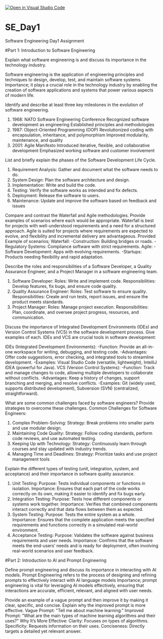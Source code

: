 [![Open in Visual Studio Code](https://classroom.github.com/assets/open-in-vscode-2e0aaae1b6195c2367325f4f02e2d04e9abb55f0b24a779b69b11b9e10269abc.svg)](https://classroom.github.com/online_ide?assignment_repo_id=15574437&assignment_repo_type=AssignmentRepo)
# SE_Day1
Software Engineering Day1 Assignment

#Part 1: Introduction to Software Engineering

Explain what software engineering is and discuss its importance in the technology industry.

Software engineering is the application of engineering principles and techniques to design, develop, test, and maintain software systems. Importance; it plays a crucial role in the technology industry by enabling the creation of software applications and systems that power various aspects of modern life.

Identify and describe at least three key milestones in the evolution of software engineering.

1. 1968: NATO Software Engineering Conference
Recognized software development as engineering
Established principles and methodologies
2. 1987: Object-Oriented Programming (OOP)
Revolutionized coding with encapsulation, inheritance, and polymorphism
Improved modularity, maintenance, and quality
3. 2001: Agile Manifesto
Introduced iterative, flexible, and collaborative development
Emphasized working software and customer involvement

List and briefly explain the phases of the Software Development Life Cycle.
1. Requirement Analysis: Gather and document what the software needs to do.
2. System Design: Plan the software architecture and design.
3. Implementation: Write and build the code.
4. Testing: Verify the software works as intended and fix defects.
5. Deployment: Release the software to users.
6. Maintenance: Update and improve the software based on feedback and issues

Compare and contrast the Waterfall and Agile methodologies. Provide examples of scenarios where each would be appropriate.
Waterfall is best for projects with well-understood requirements and a need for a structured approach.
Agile is suited for projects where requirements are expected to evolve, and flexibility and incremental delivery are advantageous.
Provided Example of scenarios; Waterfall: 
-Construction: Building bridges or roads. 
-Regulatory Systems: Compliance software with strict requirements. 
Agile: 
-Software Development: Apps with evolving requirements. 
-Startups: Products needing flexibility and rapid adaptation.

Describe the roles and responsibilities of a Software Developer, a Quality Assurance Engineer, and a Project Manager in a software engineering team.
1. Software Developer: 
Roles: Write and implement code. 
Responsibilities: Develop features, fix bugs, and ensure code quality. 
2. Quality Assurance Engineer: 
Roles: Test software to ensure quality. 
Responsibilities: Create and run tests, report issues, and ensure the product meets standards. 
3. Project Manager: 
Roles: Manage project execution. 
Responsibilities: Plan, coordinate, and oversee project progress, resources, and communication.

Discuss the importance of Integrated Development Environments (IDEs) and Version Control Systems (VCS) in the software development process. Give examples of each.
IDEs and VCS are crucial tools in software development:

IDEs (Integrated Development Environments): -Function: Provide an all-in-one workspace for writing, debugging, and testing code. -Advantages: Offer code suggestions, error checking, and integrated tools to streamline development. -Examples: Visual Studio Code (versatile, lightweight), IntelliJ IDEA (powerful for Java).
VCS (Version Control Systems):
-Function: Track and manage changes to code, allowing multiple developers to collaborate without conflicts. -Advantages: Keep a history of changes, support branching and merging, and resolve conflicts. -Examples: Git (widely used, supports distributed development), Subversion (SVN) (centralized, straightforward).

What are some common challenges faced by software engineers? Provide strategies to overcome these challenges.
Common Challenges for Software Engineers: 
1. Complex Problem-Solving: Strategy: Break problems into smaller parts and use modular design. 
2. Maintaining Code Quality: Strategy: Follow coding standards, perform code reviews, and use automated testing. 
3. Keeping Up with Technology: Strategy: Continuously learn through courses and stay updated with industry trends. 
4. Managing Time and Deadlines: Strategy: Prioritize tasks and use project management tools

Explain the different types of testing (unit, integration, system, and acceptance) and their importance in software quality assurance.
1. Unit Testing: Purpose: Tests individual components or functions in isolation. Importance: Ensures that each part of the code works correctly on its own, making it easier to identify and fix bugs early. 
2. Integration Testing: Purpose: Tests how different components or systems work together. Importance: Verifies that combined components interact correctly and that data flows between them as expected. 
3. System Testing: Purpose: Tests the entire system as a whole. Importance: Ensures that the complete application meets the specified requirements and functions correctly in a simulated real-world environment. 
4. Acceptance Testing: Purpose: Validates the software against business requirements and user needs. Importance: Confirms that the software meets the end-users’ needs and is ready for deployment, often involving real-world scenarios and user feedback.

#Part 2: Introduction to AI and Prompt Engineering


Define prompt engineering and discuss its importance in interacting with AI models.
Prompt Engineering refers to the process of designing and refining prompts to effectively interact with AI language models Importance; prompt engineering is vital for leveraging AI models effectively, ensuring that interactions are accurate, efficient, relevant, and aligned with user needs.

Provide an example of a vague prompt and then improve it by making it clear, specific, and concise. Explain why the improved prompt is more effective.
Vague Prompt: "Tell me about machine learning." 
Improved Prompt: "What are the main types of machine learning algorithms and their uses?" 
Why It’s More Effective: Clarity: Focuses on types of algorithms. Specificity: Requests information on their uses. Conciseness: Directly targets a detailed yet relevant answer.
